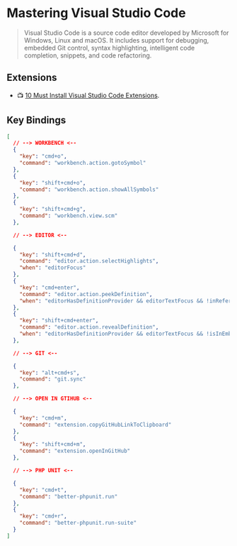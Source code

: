 # Mastering Visual Studio Code

> Visual Studio Code is a source code editor developed by Microsoft for Windows, Linux and macOS. It includes support for debugging, embedded Git control, syntax highlighting, intelligent code completion, snippets, and code refactoring.

## Extensions

- 📺 [10 Must Install Visual Studio Code Extensions](https://youtu.be/bJN1P07_lLo?list=WL).

## Key Bindings

```json
[
  // --> WORKBENCH <--
  {
    "key": "cmd+o",
    "command": "workbench.action.gotoSymbol"
  },
  {
    "key": "shift+cmd+o",
    "command": "workbench.action.showAllSymbols"
  },
  {
    "key": "shift+cmd+g",
    "command": "workbench.view.scm"
  },

  // --> EDITOR <--

  {
    "key": "shift+cmd+d",
    "command": "editor.action.selectHighlights",
    "when": "editorFocus"
  },
  {
    "key": "cmd+enter",
    "command": "editor.action.peekDefinition",
    "when": "editorHasDefinitionProvider && editorTextFocus && !inReferenceSearchEditor && !isInEmbeddedEditor"
  },
  {
    "key": "shift+cmd+enter",
    "command": "editor.action.revealDefinition",
    "when": "editorHasDefinitionProvider && editorTextFocus && !isInEmbeddedEditor"
  },

  // --> GIT <--

  {
    "key": "alt+cmd+s",
    "command": "git.sync"
  },

  // --> OPEN IN GTIHUB <--

  {
    "key": "cmd+m",
    "command": "extension.copyGitHubLinkToClipboard"
  },
  {
    "key": "shift+cmd+m",
    "command": "extension.openInGitHub"
  },

  // --> PHP UNIT <--

  {
    "key": "cmd+t",
    "command": "better-phpunit.run"
  },
  {
    "key": "cmd+r",
    "command": "better-phpunit.run-suite"
  }
]
```
